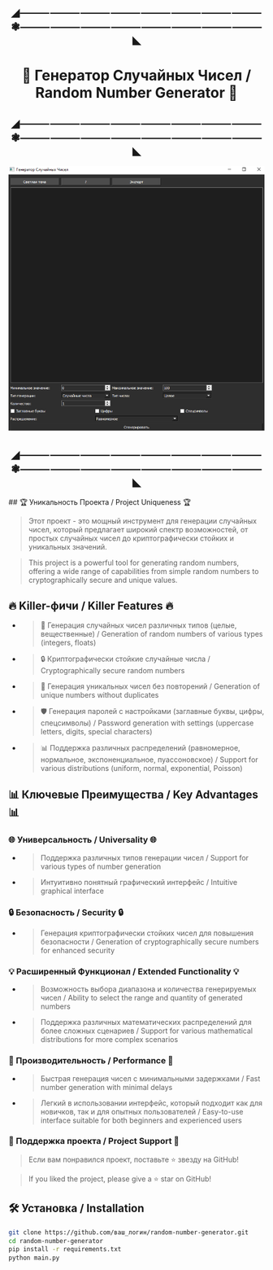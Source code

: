 <h2 align="center">◢⸻⸻⸻⸻⸻⸻⸻⸻❃⸻⸻⸻⸻⸻⸻⸻⸻◣</h2>

<h1 align="center">🎲 Генератор Случайных Чисел / Random Number Generator 🎲</h1>

<h2 align="center">◢⸻⸻⸻⸻⸻⸻⸻⸻❃⸻⸻⸻⸻⸻⸻⸻⸻◣</h2>

<p align="center">
  <img src="https://github.com/Stervar/Random_Number_Generator/blob/main/Снимок%20экрана%20(53).png" alt="Header">
</p>

<h2 align="center">◢⸻⸻⸻⸻⸻⸻⸻⸻❃⸻⸻⸻⸻⸻⸻⸻⸻◣</h2>
##  🏆 Уникальность Проекта / Project Uniqueness 🏆

> Этот проект - это мощный инструмент для генерации случайных чисел, который предлагает широкий спектр возможностей, от простых случайных чисел до криптографически стойких и уникальных значений. 

> This project is a powerful tool for generating random numbers, offering a wide range of capabilities from simple random numbers to cryptographically secure and unique values.

## 🔥 Killer-фичи / Killer Features 🔥
- > 🎲 Генерация случайных чисел различных типов (целые, вещественные) / Generation of random numbers of various types (integers, floats)
- > 🔒 Криптографически стойкие случайные числа / Cryptographically secure random numbers
- > 🌟 Генерация уникальных чисел без повторений / Generation of unique numbers without duplicates
- > 🛡️ Генерация паролей с настройками (заглавные буквы, цифры, спецсимволы) / Password generation with settings (uppercase letters, digits, special characters)
- > 📊 Поддержка различных распределений (равномерное, нормальное, экспоненциальное, пуассоновское) / Support for various distributions (uniform, normal, exponential, Poisson)

## 📊 Ключевые Преимущества / Key Advantages 📊

### 🌐 Универсальность / Universality 🌐
- > Поддержка различных типов генерации чисел / Support for various types of number generation
- > Интуитивно понятный графический интерфейс / Intuitive graphical interface

### 🔒 Безопасность / Security 🔒
- > Генерация криптографически стойких чисел для повышения безопасности / Generation of cryptographically secure numbers for enhanced security

### 💡 Расширенный Функционал / Extended Functionality 💡
- > Возможность выбора диапазона и количества генерируемых чисел / Ability to select the range and quantity of generated numbers
- > Поддержка различных математических распределений для более сложных сценариев / Support for various mathematical distributions for more complex scenarios

### 🚀 Производительность / Performance 🚀
- > Быстрая генерация чисел с минимальными задержками / Fast number generation with minimal delays
- > Легкий в использовании интерфейс, который подходит как для новичков, так и для опытных пользователей / Easy-to-use interface suitable for both beginners and experienced users

### 🌟 Поддержка проекта / Project Support 🌟
> Если вам понравился проект, поставьте ⭐ звезду на GitHub!

> If you liked the project, please give a ⭐ star on GitHub!

## 🛠 Установка / Installation

```bash
git clone https://github.com/ваш_логин/random-number-generator.git
cd random-number-generator
pip install -r requirements.txt
python main.py
